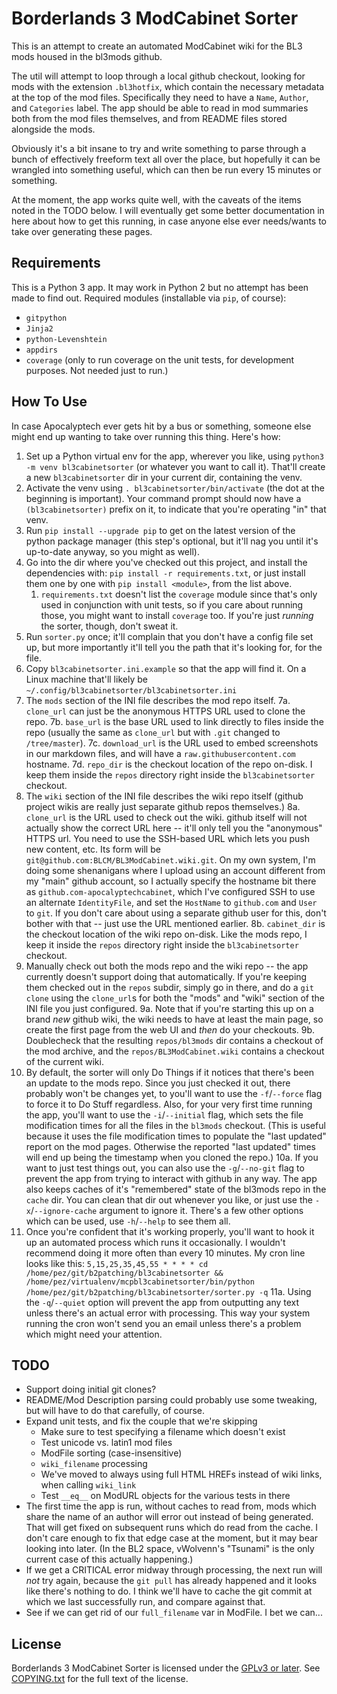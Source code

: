 Borderlands 3 ModCabinet Sorter
===============================

This is an attempt to create an automated ModCabinet wiki for the BL3
mods housed in the bl3mods github.

The util will attempt to loop through a local github checkout, looking for
mods with the extension `.bl3hotfix`, which contain the necessary metadata
at the top of the mod files.  Specifically they need to have a `Name`,
`Author`, and `Categories` label.  The app should be able to read in mod
summaries both from the mod files themselves, and from README files stored
alongside the mods.

Obviously it's a bit insane to try and write something to parse through a
bunch of effectively freeform text all over the place, but hopefully it
can be wrangled into something useful, which can then be run every 15
minutes or something.

At the moment, the app works quite well, with the caveats of the items
noted in the TODO below.  I will eventually get some better documentation
in here about how to get this running, in case anyone else ever needs/wants
to take over generating these pages.

Requirements
------------

This is a Python 3 app.  It may work in Python 2 but no attempt has been
made to find out.  Required modules (installable via `pip`, of course):

- `gitpython`
- `Jinja2`
- `python-Levenshtein`
- `appdirs`
- `coverage` (only to run coverage on the unit tests, for development
  purposes.  Not needed just to run.)

How To Use
----------

In case Apocalyptech ever gets hit by a bus or something, someone else
might end up wanting to take over running this thing.  Here's how:

1. Set up a Python virtual env for the app, wherever you like, using
   `python3 -m venv bl3cabinetsorter` (or whatever you want to call it).
   That'll create a new `bl3cabinetsorter` dir in your current dir,
   containing the venv.
2. Activate the venv using `. bl3cabinetsorter/bin/activate` (the dot
   at the beginning is important).  Your command prompt should now
   have a `(bl3cabinetsorter)` prefix on it, to indicate that you're
   operating "in" that venv.
3. Run `pip install --upgrade pip` to get on the latest version of the
   python package manager (this step's optional, but it'll nag you
   until it's up-to-date anyway, so you might as well).
4. Go into the dir where you've checked out this project, and install
   the dependencies with: `pip install -r requirements.txt`, or just
   install them one by one with `pip install <module>`, from the list
   above.
    1. `requirements.txt` doesn't list the `coverage` module since that's
        only used in conjunction with unit tests, so if you care about
        running those, you might want to install `coverage` too.  If you're
        just *running* the sorter, though, don't sweat it.
5. Run `sorter.py` once; it'll complain that you don't have a config
   file set up, but more importantly it'll tell you the path that it's
   looking for, for the file.
6. Copy `bl3cabinetsorter.ini.example` so that the app will find it.
   On a Linux machine that'll likely be `~/.config/bl3cabinetsorter/bl3cabinetsorter.ini`
7. The `mods` section of the INI file describes the mod repo itself.
    7a. `clone_url` can just be the anonymous HTTPS URL used to clone the
       repo.
    7b. `base_url` is the base URL used to link directly to files
        inside the repo (usually the same as `clone_url` but with `.git`
        changed to `/tree/master`).
    7c. `download_url` is the URL used to embed screenshots in our markdown
        files, and will have a `raw.githubusercontent.com` hostname.
    7d. `repo_dir` is the checkout location of the repo on-disk.  I keep
        them inside the `repos` directory right inside the `bl3cabinetsorter`
        checkout.
8. The `wiki` section of the INI file describes the wiki repo itself
   (github project wikis are really just separate github repos themselves.)
    8a. `clone_url` is the URL used to check out the wiki.  github itself will
        not actually show the correct URL here -- it'll only tell you the
        "anonymous" HTTPS url.  You need to use the SSH-based URL which lets
        you push new content, etc.  Its form will be `git@github.com:BLCM/BL3ModCabinet.wiki.git`.
        On my own system, I'm doing some shenanigans where I upload using
        an account different from my "main" github account,  so I actually
        specify the hostname bit there as `github.com-apocalyptechcabinet`,
        which I've configured SSH to use an alternate `IdentityFile`, and
        set the `HostName` to `github.com` and `User` to `git`.  If you don't
        care about using a separate github user for this, don't bother with
        that -- just use the URL mentioned earlier.
    8b. `cabinet_dir` is the checkout location of the wiki repo on-disk.
        Like the mods repo, I keep it inside the `repos` directory right inside
        the `bl3cabinetsorter` checkout.
9. Manually check out both the mods repo and the wiki repo -- the app
   currently doesn't support doing that automatically.  If you're keeping
   them checked out in the `repos` subdir, simply go in there, and do a
   `git clone` using the `clone_url`s for both the "mods" and "wiki" section
   of the INI file you just configured.
    9a. Note that if you're starting this up on a brand *new* github wiki, the
        wiki needs to have at least the main page, so create the first page from
        the web UI and *then* do your checkouts.
    9b. Doublecheck that the resulting `repos/bl3mods` dir contains a checkout of
        the mod archive, and the `repos/BL3ModCabinet.wiki` contains a checkout
        of the current wiki.
10. By default, the sorter will only Do Things if it notices that there's been
    an update to the mods repo.  Since you just checked it out, there probably
    won't be changes yet, to you'll want to use the `-f`/`--force` flag to
    force it to Do Stuff regardless.  Also, for your very first time running
    the app, you'll want to use the `-i`/`--initial` flag, which sets the
    file modification times for all the files in the `bl3mods` checkout.  (This
    is useful because it uses the file modification times to populate the
    "last updated" report on the mod pages.  Otherwise the reported "last
    updated" times will end up being the timestamp when you cloned the repo.)
    10a. If you want to just test things out, you can also use the `-g`/`--no-git`
         flag to prevent the app from trying to interact with github in any way.
         The app also keeps caches of it's "remembered" state of the bl3mods repo
         in the `cache` dir.  You can clean that dir out whenever you like, or just
         use the `-x`/`--ignore-cache` argument to ignore it.  There's a few other
         options which can be used, use `-h`/`--help` to see them all.
11. Once you're confident that it's working properly, you'll want to hook it
    up an automated process which runs it occasionally.  I wouldn't recommend
    doing it more often than every 10 minutes.  My cron line looks like this:
    `5,15,25,35,45,55 * * * * cd /home/pez/git/b2patching/bl3cabinetsorter && /home/pez/virtualenv/mcpbl3cabinetsorter/bin/python /home/pez/git/b2patching/bl3cabinetsorter/sorter.py -q`
    11a. Using the `-q`/`--quiet` option will prevent the app from outputting any
         text unless there's an actual error with processing.  This way your
         system running the cron won't send you an email unless there's a problem
         which might need your attention.

TODO
----

- Support doing initial git clones?
- README/Mod Description parsing could probably use some tweaking,
  but will have to do that carefully, of course.
- Expand unit tests, and fix the couple that we're skipping
  - Make sure to test specifying a filename which doesn't exist
  - Test unicode vs. latin1 mod files
  - ModFile sorting (case-insensitive)
  - `wiki_filename` processing
  - We've moved to always using full HTML HREFs instead of wiki
    links, when calling `wiki_link`
  - Test `__eq__` on ModURL objects for the various tests in there
- The first time the app is run, without caches to read from, mods
  which share the name of an author will error out instead of being
  generated.  That will get fixed on subsequent runs which do read
  from the cache.  I don't care enough to fix that edge case at the
  moment, but it may bear looking into later.  (In the BL2 space,
  vWolvenn's "Tsunami" is the only current case of this actually
  happening.)
- If we get a CRITICAL error midway through processing, the next run
  will *not* try again, because the `git pull` has already happened
  and it looks like there's nothing to do.  I think we'll have to
  cache the git commit at which we last successfully run, and compare
  against that.
- See if we can get rid of our `full_filename` var in ModFile.  I bet
  we can...

License
-------

Borderlands 3 ModCabinet Sorter is licensed under the
[GPLv3 or later](https://www.gnu.org/licenses/quick-guide-gplv3.html).
See [COPYING.txt](COPYING.txt) for the full text of the license.

